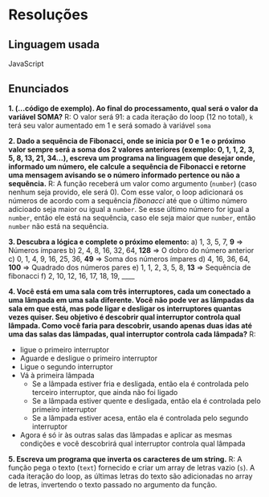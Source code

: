 # Resoluções

## Linguagem usada
JavaScript

## Enunciados
**1. (...código de exemplo). Ao final do processamento, qual será o valor da variável SOMA?**
R: O valor será 91: a cada iteração do loop (12 no total), `k` terá seu valor aumentado em 1 e será somado à variável `soma`

**2. Dado a sequência de Fibonacci, onde se inicia por 0 e 1 e o próximo valor sempre será a soma dos 2 valores anteriores (exemplo: 0, 1, 1, 2, 3, 5, 8, 13, 21, 34...), escreva um programa na linguagem que desejar onde, informado um número, ele calcule a sequência de Fibonacci e retorne uma mensagem avisando se o número informado pertence ou não a sequência.**
R: A função receberá um valor como argumento (`number`) (caso nenhum seja provido, ele será 0). Com esse valor, o loop adicionará os números de acordo com a sequência _fibonacci_ até que o último número adicioado seja maior ou igual a `number`. Se esse último número for igual a `number`, então ele está na sequência, caso ele seja maior que `number`, então `number` não está na sequência.

**3. Descubra a lógica e complete o próximo elemento:**
a) 1, 3, 5, 7, **9** => Números ímpares
b) 2, 4, 8, 16, 32, 64, **128** => O dobro do número anterior
c) 0, 1, 4, 9, 16, 25, 36, **49** => Soma dos números ímpares
d) 4, 16, 36, 64, **100** => Quadrado dos números pares
e) 1, 1, 2, 3, 5, 8, **13** => Sequência de fibonacci
f) 2, 10, 12, 16, 17, 18, 19, ____

**4. Você está em uma sala com três interruptores, cada um conectado a uma lâmpada em uma sala diferente. Você não pode ver as lâmpadas da sala em que está, mas pode ligar e desligar os interruptores quantas vezes quiser. Seu objetivo é descobrir qual interruptor controla qual lâmpada. Como você faria para descobrir, usando apenas duas idas até uma das salas das lâmpadas, qual interruptor controla cada lâmpada?**
R: 
- ligue o primeiro interruptor
- Aguarde e desligue o primeiro interruptor
- Ligue o segundo interruptor
- Vá à primeira lâmpada
    - Se a lâmpada estiver fria e desligada, então ela é controlada pelo terceiro interruptor, que ainda não foi ligado
    - Se a lâmpada estiver quente e desligada, então ela é controlada pelo primeiro interruptor
    - Se a lâmpada estiver acesa, então ela é controlada pelo segundo interruptor
- Agora é só ir às outras salas das lâmpadas e aplicar as mesmas condições e você descobrirá qual interruptor controla qual lâmpada

**5. Escreva um programa que inverta os caracteres de um string.**
R: A função pega o texto (`text`) fornecido e criar um array de letras vazio (`s`). A cada iteração do loop, as últimas letras do texto são adicionadas no array de letras, invertendo o texto passado no argumento da função.